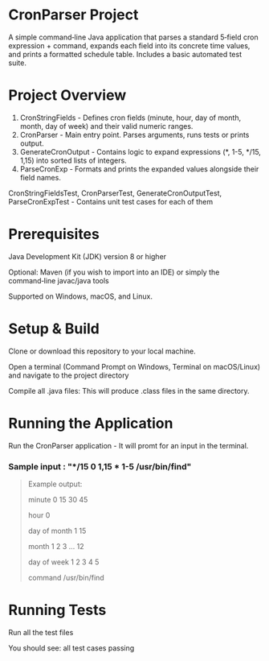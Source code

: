 # CronParser Project

A simple command‑line Java application that parses a standard 5‑field cron expression + command, expands each field into its concrete time values, and prints a formatted schedule table. Includes a basic automated test suite.

# Project Overview
1. CronStringFields - Defines cron fields (minute, hour, day of month, month, day of week) and their valid numeric ranges.
2. CronParser - Main entry point. Parses arguments, runs tests or prints output.
3. GenerateCronOutput - Contains logic to expand expressions (*, 1-5, */15, 1,15) into sorted lists of integers.
4. ParseCronExp - Formats and prints the expanded values alongside their field names.

CronStringFieldsTest, CronParserTest, GenerateCronOutputTest, ParseCronExpTest - Contains unit test cases for each of them

# Prerequisites
Java Development Kit (JDK) version 8 or higher

Optional: Maven (if you wish to import into an IDE) or simply the command‑line javac/java tools

Supported on Windows, macOS, and Linux.

# Setup & Build
Clone or download this repository to your local machine.

Open a terminal (Command Prompt on Windows, Terminal on macOS/Linux) and navigate to the project directory

Compile all .java files:
This will produce .class files in the same directory.

# Running the Application

Run the CronParser application - It will promt for an input in the terminal.

### Sample input :  "*/15 0 1,15 * 1-5 /usr/bin/find"

> Example output:
> 
> minute        0 15 30 45
> 
> hour          0
> 
> day of month  1 15
> 
> month         1 2 3 … 12
> 
> day of week   1 2 3 4 5
> 
> command       /usr/bin/find
> 

# Running Tests
Run all the test files

You should see: all test cases passing
